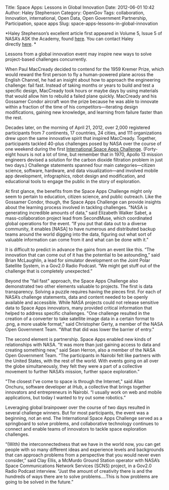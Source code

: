 Title: Space Apps: Lessons in Global Innovation
Date: 2012-06-01 10:42
Author: Haley Stephenson
Category: OpenGov
Tags: collaboration, Innovation, international, Open Data, Open Government Partnership, Participation, space apps
Slug: space-apps-lessons-in-global-innovation

*Haley Stephenson’s excellent article first appeared in Volume 5, Issue
5 of NASA’s ASK the Academy, found [here][]. You can contact Haley
directly [here][1]. *

Lessons from a global innovation event may inspire new ways to solve
project-based challenges concurrently.

When Paul MacCready decided to contend for the 1959 Kremer Prize, which
would reward the first person to fly a human-powered plane across the
English Channel, he had an insight about how to approach the engineering
challenge: fail fast. Instead of taking months or years to build and
test a specific design, MacCready took hours or maybe days by using
materials that would allow him to rebuild a failed plane quickly.
MacCready and his Gossamer Condor aircraft won the prize because he was
able to innovate within a fraction of the time of his
competitors—iterating design modifications, gaining new knowledge, and
learning from failure faster than the rest.

Decades later, on the morning of April 21, 2012, over 2,000 registered
participants from 7 continents, 17 countries, 24 cities, and 111
organizations drew upon the same innovative spirit that inspired
MacCready. Together, participants tackled 40-plus challenges posed by
NASA over the course of one weekend during the first [International
Space Apps Challenge][]. (Forty-eight hours is not a lot of time, but
remember that in 1970, Apollo 13 mission engineers devised a solution
for the carbon dioxide filtration problem in just two days.) Challenge
statements spanned four main categories—citizen science, software,
hardware, and data visualization—and involved mobile app development,
infographics, robot design and modification, and educational tools to
engage the public in the story of exploration.

At first glance, the benefits from the Space Apps Challenge might only
seem to pertain to education, citizen science, and public outreach. Like
the Gossamer Condor, though, the Space Apps Challenge can provide
insights about the learning process involved in tackling challenges.
"NASA is generating incredible amounts of data,” said Elizabeth Walker
Sabet, a mass-collaboration project lead from SecondMuse, which
coordinated global operations for the event. “If you put that data out
to a diverse community, it enables [NASA] to have numerous and
distributed backup teams around the world digging into the data,
figuring out what sort of valuable information can come from it and what
can be done with it."

It is difficult to predict in advance the gains from an event like this.
“The innovation that can come out of it has the potential to be
astounding,” said Brian McLaughlin, a lead for simulator development on
the Joint Polar Satellite System, in a Gov2.0 Radio Podcast. “We might
get stuff out of the challenge that is completely unexpected.”

Beyond the "fail fast" approach, the Space Apps Challenge also
demonstrated two other elements valuable to projects. The first is data
transparency. Solving a puzzle requires having the pieces first. For
each of NASA’s challenge statements, data and content needed to be
openly available and accessible. While NASA projects could not release
sensitive data to Space Apps innovators, many provided critical
information that helped to address specific challenges. "One challenge
resulted in the creation of a converter to take satellite image data in
a certain format to .png, a more usable format,” said Christopher Gerty,
a member of the NASA Open Government Team. “What that did was lower the
barrier of entry."

The second element is partnership. Space Apps enabled new kinds of
relationships with NASA. “It was more than just gaining access to data
and creating something new,” said Sean Herron, also a member of the NASA
Open Government Team. “The participants in Nairobi felt like partners
with the United States, with the rest of the world. With events going on
all over the globe simultaneously, they felt they were a part of a
collective movement to further NASA’s mission, further space
exploration.”

"The closest I've come to space is through the Internet," said Allan
Onchuru, software developer at iHub, a collective that brings together
innovators and entrepreneurs in Nairobi. “I usually work on web and
mobile applications, but today I wanted to try out some robotics.”

Leveraging global brainpower over the course of two days resulted in
several challenge winners. But for most participants, the event was a
beginning, not an end. The International Space Apps Challenge served as
a springboard to solve problems, and collaborative technology continues
to connect and enable teams of innovators to tackle space exploration
challenges.

“(With) the interconnectedness that we have in the world now, you can
get people with so many different ideas and experience levels and
backgrounds that can approach problems from a perspective that you would
never even consider,” said Clay Ellis, a McMurdo Ground Station operator
with NASA’s Space Communications Network Services (SCNS) project, in a
Gov2.0 Radio Podcast interview. “Just the amount of creativity there is
and the hundreds of ways there are to solve problems….This is how
problems are going to be solved in the future.”

  [here]: http://www.nasa.gov/offices/oce/appel/ask-academy/issues/volume5/5-5_int_space_apps.html
  [1]: mailto:haley.stephenson@valador.com
  [International Space Apps Challenge]: http://spaceappschallenge.org/
